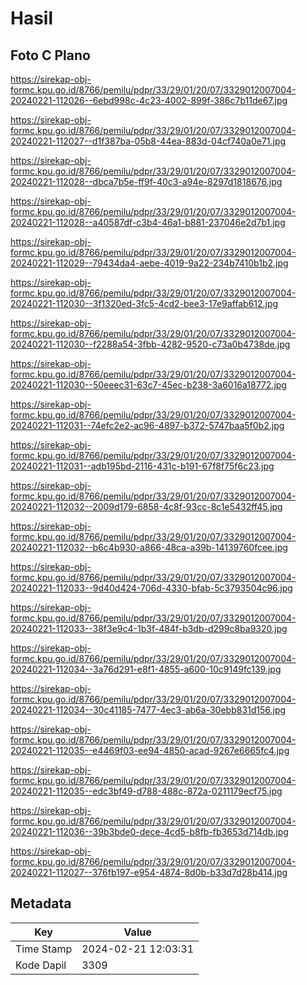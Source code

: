 # Hasil

## Foto C Plano

https://sirekap-obj-formc.kpu.go.id/8766/pemilu/pdpr/33/29/01/20/07/3329012007004-20240221-112026--6ebd998c-4c23-4002-899f-386c7b11de67.jpg

https://sirekap-obj-formc.kpu.go.id/8766/pemilu/pdpr/33/29/01/20/07/3329012007004-20240221-112027--d1f387ba-05b8-44ea-883d-04cf740a0e71.jpg

https://sirekap-obj-formc.kpu.go.id/8766/pemilu/pdpr/33/29/01/20/07/3329012007004-20240221-112028--dbca7b5e-ff9f-40c3-a94e-8297d1818676.jpg

https://sirekap-obj-formc.kpu.go.id/8766/pemilu/pdpr/33/29/01/20/07/3329012007004-20240221-112028--a40587df-c3b4-46a1-b881-237046e2d7b1.jpg

https://sirekap-obj-formc.kpu.go.id/8766/pemilu/pdpr/33/29/01/20/07/3329012007004-20240221-112029--79434da4-aebe-4019-9a22-234b7410b1b2.jpg

https://sirekap-obj-formc.kpu.go.id/8766/pemilu/pdpr/33/29/01/20/07/3329012007004-20240221-112030--3f1320ed-3fc5-4cd2-bee3-17e9affab612.jpg

https://sirekap-obj-formc.kpu.go.id/8766/pemilu/pdpr/33/29/01/20/07/3329012007004-20240221-112030--f2288a54-3fbb-4282-9520-c73a0b4738de.jpg

https://sirekap-obj-formc.kpu.go.id/8766/pemilu/pdpr/33/29/01/20/07/3329012007004-20240221-112030--50eeec31-63c7-45ec-b238-3a6016a18772.jpg

https://sirekap-obj-formc.kpu.go.id/8766/pemilu/pdpr/33/29/01/20/07/3329012007004-20240221-112031--74efc2e2-ac96-4897-b372-5747baa5f0b2.jpg

https://sirekap-obj-formc.kpu.go.id/8766/pemilu/pdpr/33/29/01/20/07/3329012007004-20240221-112031--adb195bd-2116-431c-b191-67f8f75f6c23.jpg

https://sirekap-obj-formc.kpu.go.id/8766/pemilu/pdpr/33/29/01/20/07/3329012007004-20240221-112032--2009d179-6858-4c8f-93cc-8c1e5432ff45.jpg

https://sirekap-obj-formc.kpu.go.id/8766/pemilu/pdpr/33/29/01/20/07/3329012007004-20240221-112032--b6c4b930-a866-48ca-a39b-14139760fcee.jpg

https://sirekap-obj-formc.kpu.go.id/8766/pemilu/pdpr/33/29/01/20/07/3329012007004-20240221-112033--9d40d424-706d-4330-bfab-5c3793504c96.jpg

https://sirekap-obj-formc.kpu.go.id/8766/pemilu/pdpr/33/29/01/20/07/3329012007004-20240221-112033--38f3e9c4-1b3f-484f-b3db-d299c8ba9320.jpg

https://sirekap-obj-formc.kpu.go.id/8766/pemilu/pdpr/33/29/01/20/07/3329012007004-20240221-112034--3a76d291-e8f1-4855-a600-10c9149fc139.jpg

https://sirekap-obj-formc.kpu.go.id/8766/pemilu/pdpr/33/29/01/20/07/3329012007004-20240221-112034--30c41185-7477-4ec3-ab6a-30ebb831d156.jpg

https://sirekap-obj-formc.kpu.go.id/8766/pemilu/pdpr/33/29/01/20/07/3329012007004-20240221-112035--e4469f03-ee94-4850-acad-9267e6665fc4.jpg

https://sirekap-obj-formc.kpu.go.id/8766/pemilu/pdpr/33/29/01/20/07/3329012007004-20240221-112035--edc3bf49-d788-488c-872a-0211179ecf75.jpg

https://sirekap-obj-formc.kpu.go.id/8766/pemilu/pdpr/33/29/01/20/07/3329012007004-20240221-112036--39b3bde0-dece-4cd5-b8fb-fb3653d714db.jpg

https://sirekap-obj-formc.kpu.go.id/8766/pemilu/pdpr/33/29/01/20/07/3329012007004-20240221-112027--376fb197-e954-4874-8d0b-b33d7d28b414.jpg


## Metadata

| Key        | Value               |
| ---------- | ------------------- |
| Time Stamp | 2024-02-21 12:03:31 |
| Kode Dapil | 3309                |



